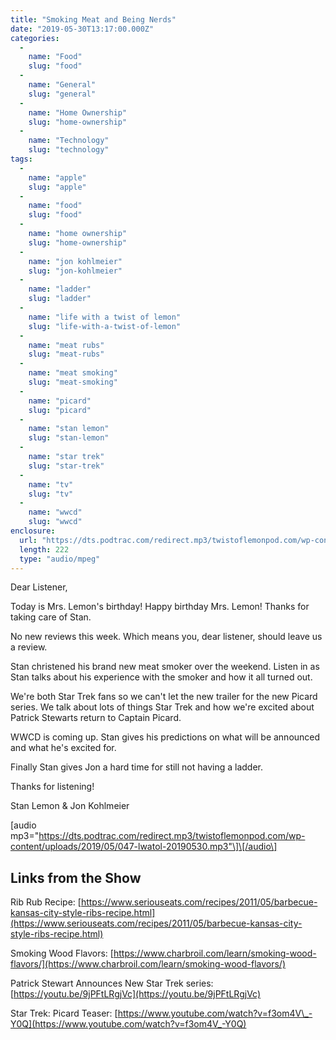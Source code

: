 ```yaml
---
title: "Smoking Meat and Being Nerds"
date: "2019-05-30T13:17:00.000Z"
categories: 
  - 
    name: "Food"
    slug: "food"
  - 
    name: "General"
    slug: "general"
  - 
    name: "Home Ownership"
    slug: "home-ownership"
  - 
    name: "Technology"
    slug: "technology"
tags: 
  - 
    name: "apple"
    slug: "apple"
  - 
    name: "food"
    slug: "food"
  - 
    name: "home ownership"
    slug: "home-ownership"
  - 
    name: "jon kohlmeier"
    slug: "jon-kohlmeier"
  - 
    name: "ladder"
    slug: "ladder"
  - 
    name: "life with a twist of lemon"
    slug: "life-with-a-twist-of-lemon"
  - 
    name: "meat rubs"
    slug: "meat-rubs"
  - 
    name: "meat smoking"
    slug: "meat-smoking"
  - 
    name: "picard"
    slug: "picard"
  - 
    name: "stan lemon"
    slug: "stan-lemon"
  - 
    name: "star trek"
    slug: "star-trek"
  - 
    name: "tv"
    slug: "tv"
  - 
    name: "wwcd"
    slug: "wwcd"
enclosure: 
  url: "https://dts.podtrac.com/redirect.mp3/twistoflemonpod.com/wp-content/uploads/2019/05/047-lwatol-20190530.mp3"
  length: 222
  type: "audio/mpeg"
---
```


Dear Listener,

Today is Mrs. Lemon's birthday! Happy birthday Mrs. Lemon! Thanks for taking care of Stan.

No new reviews this week. Which means you, dear listener, should leave us a review.

Stan christened his brand new meat smoker over the weekend. Listen in as Stan talks about his experience with the smoker and how it all turned out.

We're both Star Trek fans so we can't let the new trailer for the new Picard series. We talk about lots of things Star Trek and how we're excited about Patrick Stewarts return to Captain Picard.

WWCD is coming up. Stan gives his predictions on what will be announced and what he's excited for.

Finally Stan gives Jon a hard time for still not having a ladder.

Thanks for listening!

Stan Lemon & Jon Kohlmeier

\[audio mp3="https://dts.podtrac.com/redirect.mp3/twistoflemonpod.com/wp-content/uploads/2019/05/047-lwatol-20190530.mp3"\]\[/audio\]

## Links from the Show

Rib Rub Recipe: [https://www.seriouseats.com/recipes/2011/05/barbecue-kansas-city-style-ribs-recipe.html](https://www.seriouseats.com/recipes/2011/05/barbecue-kansas-city-style-ribs-recipe.html)

Smoking Wood Flavors: [https://www.charbroil.com/learn/smoking-wood-flavors/](https://www.charbroil.com/learn/smoking-wood-flavors/)

Patrick Stewart Announces New Star Trek series: [https://youtu.be/9jPFtLRgjVc](https://youtu.be/9jPFtLRgjVc)

Star Trek: Picard Teaser: [https://www.youtube.com/watch?v=f3om4V\_-Y0Q](https://www.youtube.com/watch?v=f3om4V_-Y0Q)
